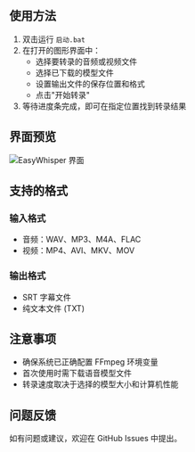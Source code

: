 
## 使用方法

1. 双击运行 `启动.bat`
2. 在打开的图形界面中：
   - 选择要转录的音频或视频文件
   - 选择已下载的模型文件
   - 设置输出文件的保存位置和格式
   - 点击"开始转录"
3. 等待进度条完成，即可在指定位置找到转录结果

## 界面预览

![EasyWhisper 界面](https://github.com/user-attachments/assets/76ceecff-0c5b-4fc8-ae36-2acd33ad2c0e)

## 支持的格式

### 输入格式
- 音频：WAV、MP3、M4A、FLAC
- 视频：MP4、AVI、MKV、MOV

### 输出格式
- SRT 字幕文件
- 纯文本文件 (TXT)

## 注意事项

- 确保系统已正确配置 FFmpeg 环境变量
- 首次使用时需下载语音模型文件
- 转录速度取决于选择的模型大小和计算机性能

## 问题反馈

如有问题或建议，欢迎在 GitHub Issues 中提出。

